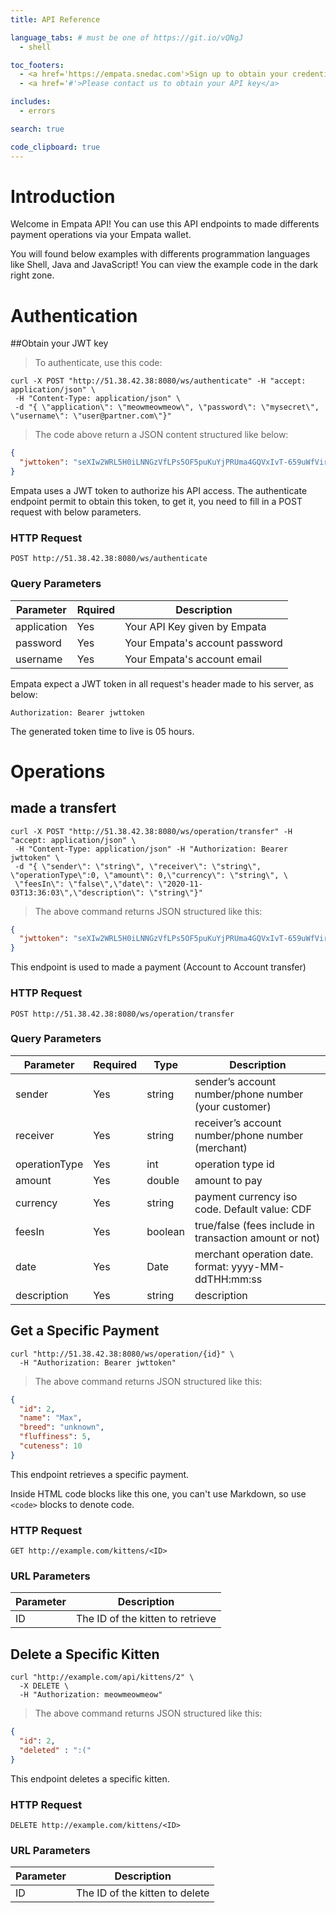 ```yaml
---
title: API Reference

language_tabs: # must be one of https://git.io/vQNgJ
  - shell

toc_footers:
  - <a href='https://empata.snedac.com'>Sign up to obtain your credentials</a>
  - <a href='#'>Please contact us to obtain your API key</a>

includes:
  - errors

search: true

code_clipboard: true
---
```


# Introduction

Welcome in Empata API! You can use this API endpoints to made differents payment operations via your Empata wallet.

You will found below examples with differents programmation languages like Shell, Java and JavaScript! You can view the example code in the dark right zone.

# Authentication

##Obtain your JWT key

> To authenticate, use this code:

```shell
curl -X POST "http://51.38.42.38:8080/ws/authenticate" -H "accept: application/json" \
 -H "Content-Type: application/json" \ 
 -d "{ \"application\": \"meowmeowmeow\", \"password\": \"mysecret\", \"username\": \"user@partner.com\"}"
```

> The code above return a JSON content structured like below:

```json
{
  "jwttoken": "seXIw2WRL5H0iLNNGzVfLPs5OF5puKuYjPRUma4GQVxIvT-659uWfVir5CNd7IOmH5ow"
}
```

Empata uses a JWT token to authorize his API access. The authenticate endpoint permit to obtain this token, to get it, you need to fill in a POST request with below parameters.

### HTTP Request

`POST http://51.38.42.38:8080/ws/authenticate`

### Query Parameters

Parameter | Rquired | Description
--------- | ------- | -----------
application | Yes | Your API Key given by Empata
password | Yes | Your Empata's account password
username | Yes | Your Empata's account email

Empata expect a JWT token in all request's header made to his server, as below:

`Authorization: Bearer jwttoken`

<aside class="notice">
The generated token time to live is 05 hours.
</aside>

# Operations

## made a transfert

```shell
curl -X POST "http://51.38.42.38:8080/ws/operation/transfer" -H "accept: application/json" \
 -H "Content-Type: application/json" -H "Authorization: Bearer jwttoken" \ 
 -d "{ \"sender\": \"string\", \"receiver\": \"string\", \"operationType\":0, \"amount\": 0,\"currency\": \"string\", \ 
 \"feesIn\": \"false\",\"date\": \"2020-11-03T13:36:03\",\"description\": \"string\"}"
```

> The above command returns JSON structured like this:

```json
{
  "jwttoken": "seXIw2WRL5H0iLNNGzVfLPs5OF5puKuYjPRUma4GQVxIvT-659uWfVir5CNd7IOmH5ow"
}
```

This endpoint is used to made a payment (Account to Account transfer)

### HTTP Request

`POST http://51.38.42.38:8080/ws/operation/transfer`

### Query Parameters

Parameter | Required | Type | Description
--------- | ------- | ----------------- | -------------
sender | Yes | string | sender’s account number/phone number (your customer)
receiver | Yes | string | receiver’s account number/phone number (merchant)
operationType | Yes | int | operation type id
amount | Yes | double | amount to pay
currency | Yes | string | payment currency iso code. Default value: CDF
feesIn | Yes | boolean | true/false (fees include in transaction amount or not)
date | Yes | Date | merchant operation date. format: yyyy-MM-ddTHH:mm:ss
description | Yes | string | description

## Get a Specific Payment

```shell
curl "http://51.38.42.38:8080/ws/operation/{id}" \
  -H "Authorization: Bearer jwttoken"
```

> The above command returns JSON structured like this:

```json
{
  "id": 2,
  "name": "Max",
  "breed": "unknown",
  "fluffiness": 5,
  "cuteness": 10
}
```

This endpoint retrieves a specific payment.

<aside class="warning">Inside HTML code blocks like this one, you can't use Markdown, so use <code>&lt;code&gt;</code> blocks to denote code.</aside>

### HTTP Request

`GET http://example.com/kittens/<ID>`

### URL Parameters

Parameter | Description
--------- | -----------
ID | The ID of the kitten to retrieve

## Delete a Specific Kitten

```shell
curl "http://example.com/api/kittens/2" \
  -X DELETE \
  -H "Authorization: meowmeowmeow"
```

> The above command returns JSON structured like this:

```json
{
  "id": 2,
  "deleted" : ":("
}
```

This endpoint deletes a specific kitten.

### HTTP Request

`DELETE http://example.com/kittens/<ID>`

### URL Parameters

Parameter | Description
--------- | -----------
ID | The ID of the kitten to delete


